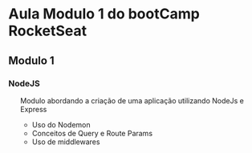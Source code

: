 <h1> Aula Modulo 1 do bootCamp RocketSeat</h1>

## Modulo 1

### NodeJS

  <ul>
    <p>
    Modulo abordando a criação de uma aplicação utilizando NodeJs e Express
      <ul> 
        <li>  Uso do Nodemon</li>
        <li>Conceitos de Query e Route Params</li>
        <li>Uso de middlewares</li>
      </ul>
    </p>
  </ul>
